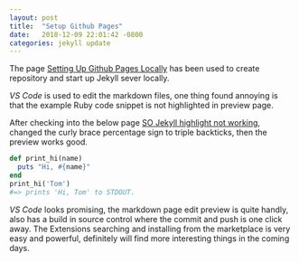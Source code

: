 ```yaml
---
layout: post
title:  "Setup Github Pages"
date:   2018-12-09 22:01:42 -0800
categories: jekyll update
---
```

The page [Setting Up Github Pages Locally][setting-up-gp-locally] has been used to create repository and start up Jekyll sever locally.

*VS Code* is used to edit the markdown files, one thing found annoying is that the example Ruby code snippet is not highlighted in preview page.

After checking into the below page
[SO Jekyll highlight not working][jekyll-syntax-highlighter-not-working],
changed the curly brace percentage sign to triple backticks, then the preview works good.

```ruby
def print_hi(name)
  puts "Hi, #{name}"
end
print_hi('Tom')
#=> prints 'Hi, Tom' to STDOUT.
```
*VS Code* looks promising, the markdown page edit preview is quite handly, also has a build in source control where the commit and push is one click away. The Extensions searching and installing from the marketplace is very easy and powerful, definitely will find more interesting things in the coming days.

[setting-up-gp-locally]: https://help.github.com/articles/setting-up-your-github-pages-site-locally-with-jekyll/
[jekyll-syntax-highlighter-not-working]:https://stackoverflow.com/questions/38233170/jekyll-syntax-highlighter-not-working